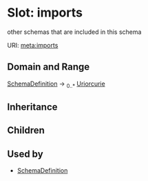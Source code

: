 # Slot: imports


other schemas that are included in this schema

URI: [meta:imports](https://w3id.org/biolink/biolinkml/meta/imports)
## Domain and Range

[SchemaDefinition](SchemaDefinition.md) ->  <sub>0..*</sub> [Uriorcurie](Uriorcurie.md)
## Inheritance

## Children

## Used by

 * [SchemaDefinition](SchemaDefinition.md)
